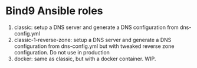 # Bind9 Ansible roles

1. classic: setup a DNS server and generate a DNS configuration from  dns-config.yml
1. classic-1-reverse-zone: setup a DNS server and generate a DNS configuration from  dns-config.yml but with 
tweaked reverse zone configuration. Do not use in production
1. docker: same as classic, but with a docker container. WIP.
